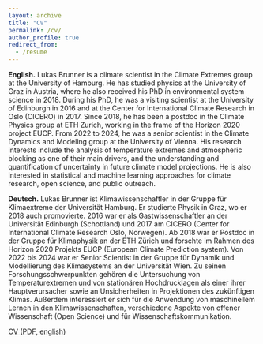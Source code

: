```yaml
---
layout: archive
title: "CV"
permalink: /cv/
author_profile: true
redirect_from:
  - /resume
---
```


**English.** Lukas Brunner is a climate scientist in the Climate Extremes group at the University of Hamburg. He has studied physics at the University of Graz in Austria, where he also received his PhD in environmental system science in 2018. During his PhD, he was a visiting scientist at the University of Edinburgh in 2016 and at the Center for International Climate Research in Oslo (CICERO) in 2017. Since 2018, he has been a postdoc in the Climate Physics group at ETH Zurich, working in the frame of the Horizon 2020 project EUCP. From 2022 to 2024, he was a senior scientist in the Climate Dynamics and Modeling group at the University of Vienna. His research interests include the analysis of temperature extremes and atmospheric blocking as one of their main drivers, and the understanding and quantification of uncertainty in future climate model projections. He is also interested in statistical and machine learning approaches for climate research, open science, and public outreach.


**Deutsch.** Lukas Brunner ist Klimawissenschaftler in der Gruppe für Klimaextreme der Universität Hamburg. Er studierte Physik in Graz, wo er 2018 auch promovierte. 2016 war er als Gastwissenschaftler an der Universität Edinburgh (Schottland) und 2017 am CICERO (Center for International Climate Research Oslo, Norwegen). Ab 2018 war er Postdoc in der Gruppe für Klimaphysik an der ETH Zürich und forschte im Rahmen des Horizon 2020 Projekts EUCP (European Climate Prediction system). Von 2022 bis 2024 war er Senior Scientist in der Gruppe für Dynamik und Modellierung des Klimasystems an der Universität Wien. Zu seinen Forschungsschwerpunkten gehören die Untersuchung von Temperaturextremen und von stationären Hochdrucklagen als einer ihrer Hauptverursacher sowie an Unsicherheiten in Projektionen des zukünftigen Klimas. Außerdem interessiert er sich für die Anwendung von maschinellem Lernen in den Klimawissenschaften, verschiedene Aspekte von offener Wissenschaft (Open Science) und für Wissenschaftskommunikation.


<!-- <a href="https://lukasbrunner.github.io/files/cv_short.pdf" target="_blank">CV short (PDF, english)</a> -->

<a href="https://lukasbrunner.github.io/files/cv.pdf" target="_blank">CV (PDF, english)</a>
